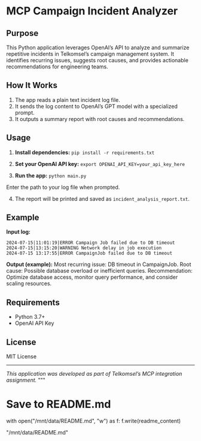 # MCP Campaign Incident Analyzer

## Purpose
This Python application leverages OpenAI’s API to analyze and summarize repetitive incidents in Telkomsel’s campaign management system. It identifies recurring issues, suggests root causes, and provides actionable recommendations for engineering teams.

## How It Works
1. The app reads a plain text incident log file.
2. It sends the log content to OpenAI’s GPT model with a specialized prompt.
3. It outputs a summary report with root causes and recommendations.

## Usage

1. **Install dependencies:**
```pip install -r requirements.txt```

2. **Set your OpenAI API key:**
```export OPENAI_API_KEY=your_api_key_here```

3. **Run the app:**
```python main.py```

Enter the path to your log file when prompted.

4. The report will be printed and saved as `incident_analysis_report.txt`.

## Example

**Input log:**
```2024-07-15|10:32:01|ERROR Campaign Job failed due to DB timeout
2024-07-15|11:01:19|ERROR Campaign Job failed due to DB timeout
2024-07-15|13:15:20|WARNING Network delay in job execution
2024-07-15 13:17:55|ERROR CampaignJob failed due to DB timeout
```

**Output (example):**
Most recurring issue: DB timeout in CampaignJob. 
Root cause: Possible database overload or inefficient queries. 
Recommendation: Optimize database access, monitor query performance, and consider scaling resources.


## Requirements
- Python 3.7+
- OpenAI API Key

## License
MIT License

---

_This application was developed as part of Telkomsel’s MCP integration assignment._
"""

# Save to README.md
with open("/mnt/data/README.md", "w") as f:
    f.write(readme_content)

"/mnt/data/README.md"

